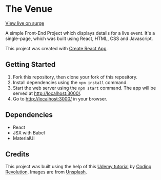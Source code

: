 # The Venue

[View live on surge](http://abundant-mother.surge.sh)

A simple Front-End Project which displays details for a live event. It's a single-page, which was built using React, HTML, CSS and Javascript.

This project was created with [Create React App](https://github.com/facebook/create-react-app).

## Getting Started

1. Fork this repository, then clone your fork of this repository.
2. Install dependencies using the `npm install` command.
3. Start the web server using the `npm start` command. The app will be served at <http://localhost:3000/>.
4. Go to <http://localhost:3000/> in your browser.

## Dependencies

- React
- JSX with Babel
- MaterialUI

## Credits

This project was built using the help of this [Udemy tutorial](https://www.udemy.com/the-react-practice-course-learn-by-building-projects) by [Coding Revolution](https://www.udemy.com/user/codign-revolution/).
Images are from [Unsplash](https://unsplash.com/).
